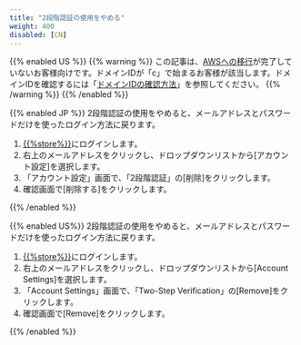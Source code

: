```yaml
---
title: "2段階認証の使用をやめる"
weight: 400
disabled: [CN]
---
```

{{% enabled US %}}
{{% warning %}}
この記事は、[AWSへの移行](https://www.kintone.com/aws-migration/)が完了していないお客様向けです。ドメインIDが「c」で始まるお客様が該当します。ドメインIDを確認するには「[ドメインIDの確認方法](/general/ja/admin/list_old/domainid.html)」を参照してください。
{{% /warning %}}
{{% /enabled %}}

{{% enabled JP %}}
2段階認証の使用をやめると、メールアドレスとパスワードだけを使ったログイン方法に戻ります。

1. [{{%store%}}](https://store.{{%cybozu_com%}}/login)にログインします。
1. 右上のメールアドレスをクリックし、ドロップダウンリストから[アカウント設定]を選択します。
1. 「アカウント設定」画面で、「2段階認証」の[削除]をクリックします。
1. 確認画面で[削除する]をクリックします。

{{% /enabled %}}

{{% enabled US%}}
2段階認証の使用をやめると、メールアドレスとパスワードだけを使ったログイン方法に戻ります。

1. [{{%store%}}](https://store.kintone.com/login)にログインします。
1. 右上のメールアドレスをクリックし、ドロップダウンリストから[Account Settings]を選択します。
1. 「Account Settings」画面で、「Two-Step Verification」の[Remove]をクリックします。
1. 確認画面で[Remove]をクリックします。

{{% /enabled %}}
